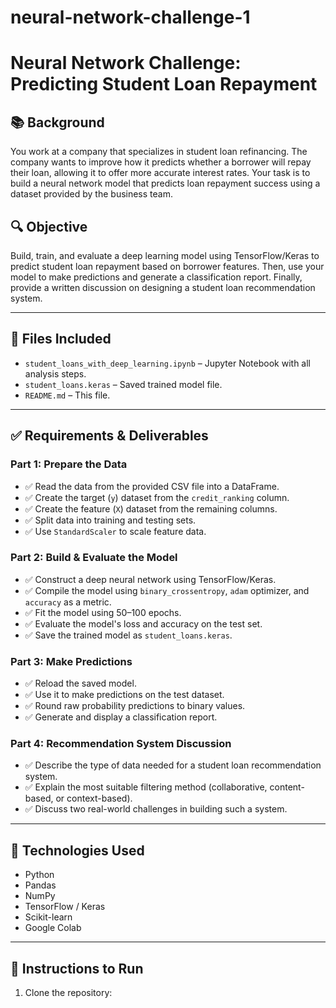 # neural-network-challenge-1

# Neural Network Challenge: Predicting Student Loan Repayment

## 📚 Background

You work at a company that specializes in student loan refinancing. The company wants to improve how it predicts whether a borrower will repay their loan, allowing it to offer more accurate interest rates. Your task is to build a neural network model that predicts loan repayment success using a dataset provided by the business team.

## 🔍 Objective

Build, train, and evaluate a deep learning model using TensorFlow/Keras to predict student loan repayment based on borrower features. Then, use your model to make predictions and generate a classification report. Finally, provide a written discussion on designing a student loan recommendation system.

---

## 📁 Files Included

- `student_loans_with_deep_learning.ipynb` – Jupyter Notebook with all analysis steps.
- `student_loans.keras` – Saved trained model file.
- `README.md` – This file.

---

## ✅ Requirements & Deliverables

### Part 1: Prepare the Data
- ✅ Read the data from the provided CSV file into a DataFrame.
- ✅ Create the target (`y`) dataset from the `credit_ranking` column.
- ✅ Create the feature (`X`) dataset from the remaining columns.
- ✅ Split data into training and testing sets.
- ✅ Use `StandardScaler` to scale feature data.

### Part 2: Build & Evaluate the Model
- ✅ Construct a deep neural network using TensorFlow/Keras.
- ✅ Compile the model using `binary_crossentropy`, `adam` optimizer, and `accuracy` as a metric.
- ✅ Fit the model using 50–100 epochs.
- ✅ Evaluate the model's loss and accuracy on the test set.
- ✅ Save the trained model as `student_loans.keras`.

### Part 3: Make Predictions
- ✅ Reload the saved model.
- ✅ Use it to make predictions on the test dataset.
- ✅ Round raw probability predictions to binary values.
- ✅ Generate and display a classification report.

### Part 4: Recommendation System Discussion
- ✅ Describe the type of data needed for a student loan recommendation system.
- ✅ Explain the most suitable filtering method (collaborative, content-based, or context-based).
- ✅ Discuss two real-world challenges in building such a system.

---

## 🧠 Technologies Used

- Python
- Pandas
- NumPy
- TensorFlow / Keras
- Scikit-learn
- Google Colab

---

## 📝 Instructions to Run

1. Clone the repository:

